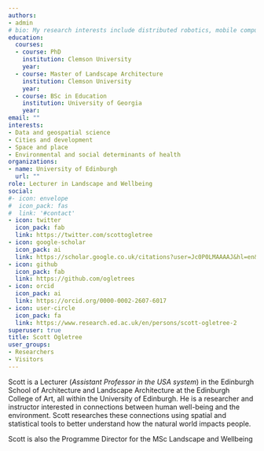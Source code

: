 ```yaml
---
authors:
- admin
# bio: My research interests include distributed robotics, mobile computing and programmable matter.
education:
  courses:
  - course: PhD 
    institution: Clemson University
    year: 
  - course: Master of Landscape Architecture
    institution: Clemson University
    year: 
  - course: BSc in Education
    institution: University of Georgia
    year: 
email: ""
interests:
- Data and geospatial science
- Cities and development
- Space and place
- Environmental and social determinants of health
organizations:
- name: University of Edinburgh
  url: ""
role: Lecturer in Landscape and Wellbeing
social:
#- icon: envelope
#  icon_pack: fas
#  link: '#contact'
- icon: twitter
  icon_pack: fab
  link: https://twitter.com/scottogletree
- icon: google-scholar
  icon_pack: ai
  link: https://scholar.google.co.uk/citations?user=Jc0P0LMAAAAJ&hl=en&oi=ao
- icon: github
  icon_pack: fab
  link: https://github.com/ogletrees
- icon: orcid
  icon_pack: ai
  link: https://orcid.org/0000-0002-2607-6017
- icon: user-circle 
  icon_pack: fa
  link: https://www.research.ed.ac.uk/en/persons/scott-ogletree-2
superuser: true
title: Scott Ogletree
user_groups:
- Researchers
- Visitors
---
```


Scott is a Lecturer (*Assistant Professor in the USA system*) in the Edinburgh School of Architecture and Landscape Architecture at the Edinburgh College of Art, all within the University of Edinburgh. He is a researcher and instructor interested in connections between human well-being and the environment. Scott researches these connections using spatial and statistical tools to better understand how the natural world impacts people.

Scott is also the Programme Director for the MSc Landscape and Wellbeing
